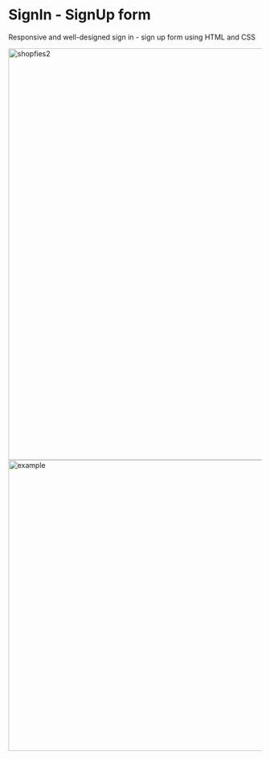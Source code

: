 # SignIn - SignUp form

Responsive and well-designed sign in - sign up form using HTML and CSS


<img width="819" alt="shopfies2" src="https://user-images.githubusercontent.com/63833844/150705147-578d2fba-9060-43b3-96d4-ff5bde9b4211.png">

<img width="579" alt="example" src="https://user-images.githubusercontent.com/63833844/150705151-0904cf70-3fd3-4d66-a208-a1817d6766b5.png">
